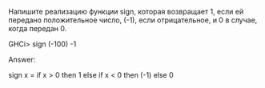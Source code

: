 Напишите реализацию функции sign, которая возвращает 1, если ей передано положительное число, (-1), если отрицательное, и 0 в случае, когда передан 0.

GHCi> sign (-100)
-1

Answer:

sign x = if x > 0 then 1 else if x < 0 then (-1) else 0
